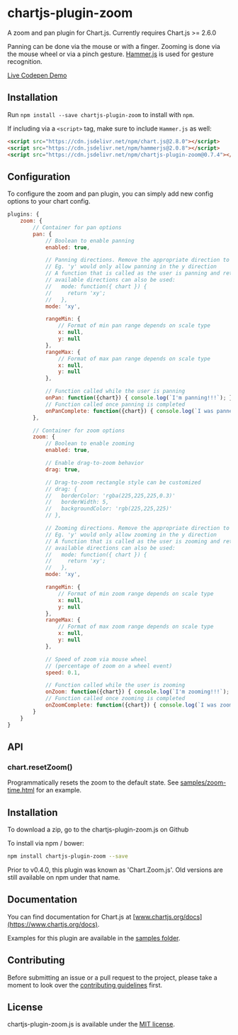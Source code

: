 # chartjs-plugin-zoom

A zoom and pan plugin for Chart.js. Currently requires Chart.js >= 2.6.0

Panning can be done via the mouse or with a finger.
Zooming is done via the mouse wheel or via a pinch gesture. [Hammer.js](https://hammerjs.github.io/) is used for gesture recognition.

[Live Codepen Demo](https://codepen.io/pen/PGabEK)

## Installation

Run `npm install --save chartjs-plugin-zoom` to install with `npm`.

If including via a `<script>` tag, make sure to include `Hammer.js` as well:

```html
<script src="https://cdn.jsdelivr.net/npm/chart.js@2.8.0"></script>
<script src="https://cdn.jsdelivr.net/npm/hammerjs@2.0.8"></script>
<script src="https://cdn.jsdelivr.net/npm/chartjs-plugin-zoom@0.7.4"></script>
```

## Configuration

To configure the zoom and pan plugin, you can simply add new config options to your chart config.

```javascript
plugins: {
	zoom: {
		// Container for pan options
		pan: {
			// Boolean to enable panning
			enabled: true,

			// Panning directions. Remove the appropriate direction to disable
			// Eg. 'y' would only allow panning in the y direction
			// A function that is called as the user is panning and returns the
			// available directions can also be used:
			//   mode: function({ chart }) {
			//     return 'xy';
			//   },
			mode: 'xy',

			rangeMin: {
				// Format of min pan range depends on scale type
				x: null,
				y: null
			},
			rangeMax: {
				// Format of max pan range depends on scale type
				x: null,
				y: null
			},

			// Function called while the user is panning
			onPan: function({chart}) { console.log(`I'm panning!!!`); },
			// Function called once panning is completed
			onPanComplete: function({chart}) { console.log(`I was panned!!!`); }
		},

		// Container for zoom options
		zoom: {
			// Boolean to enable zooming
			enabled: true,

			// Enable drag-to-zoom behavior
			drag: true,

			// Drag-to-zoom rectangle style can be customized
			// drag: {
			// 	 borderColor: 'rgba(225,225,225,0.3)'
			// 	 borderWidth: 5,
			// 	 backgroundColor: 'rgb(225,225,225)'
			// },

			// Zooming directions. Remove the appropriate direction to disable
			// Eg. 'y' would only allow zooming in the y direction
			// A function that is called as the user is zooming and returns the
			// available directions can also be used:
			//   mode: function({ chart }) {
			//     return 'xy';
			//   },
			mode: 'xy',

			rangeMin: {
				// Format of min zoom range depends on scale type
				x: null,
				y: null
			},
			rangeMax: {
				// Format of max zoom range depends on scale type
				x: null,
				y: null
			},

			// Speed of zoom via mouse wheel
			// (percentage of zoom on a wheel event)
			speed: 0.1,

			// Function called while the user is zooming
			onZoom: function({chart}) { console.log(`I'm zooming!!!`); },
			// Function called once zooming is completed
			onZoomComplete: function({chart}) { console.log(`I was zoomed!!!`); }
		}
	}
}
```

## API

### chart.resetZoom()

Programmatically resets the zoom to the default state. See [samples/zoom-time.html](samples/zoom-time.html) for an example.

## Installation

To download a zip, go to the chartjs-plugin-zoom.js on Github

To install via npm / bower:

```bash
npm install chartjs-plugin-zoom --save
```

Prior to v0.4.0, this plugin was known as 'Chart.Zoom.js'. Old versions are still available on npm under that name.

## Documentation

You can find documentation for Chart.js at [www.chartjs.org/docs](https://www.chartjs.org/docs).

Examples for this plugin are available in the [samples folder](samples).

## Contributing

Before submitting an issue or a pull request to the project, please take a moment to look over the [contributing guidelines](CONTRIBUTING.md) first.

## License

chartjs-plugin-zoom.js is available under the [MIT license](https://opensource.org/licenses/MIT).
